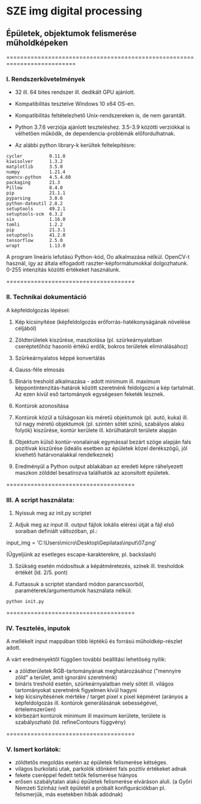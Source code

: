 # SZE img digital processing

## Épületek, objektumok felismerése műholdképeken

==========================================================================




###  I. Rendszerkövetelmények

- 32 ill. 64 bites rendszer ill. dedikált GPU ajánlott. 

- Kompatibilitás tesztelve Windows 10 x64 OS-en.
- Kompatibilitás feltételezhető Unix-rendszereken is, de nem garantált.

- Python 3.7.6 verziója ajánlott teszteléshez. 3.5-3.9 közötti verziókkal is vélhetően működik, de dependencia-problémák előfordulhatnak.

- Az alábbi python library-k kerültek feltelepítésre: 

```
cycler          0.11.0
kiwisolver      1.3.2
matplotlib      3.5.0
numpy           1.21.4
opencv-python   4.5.4.60
packaging       21.3
Pillow          8.4.0
pip             21.1.1
pyparsing       3.0.6
python-dateutil 2.8.2
setuptools      49.2.1
setuptools-scm  6.3.2
six             1.16.0
tomli           1.2.2
pip             21.3.1
setuptools      41.2.0
tensorflow      2.5.0
wrapt           1.13.0
```

A program lineáris lefutású Python-kód, Oo alkalmazása nélkül. OpenCV-t használ, így az általa elfogadott raszter-képformátumokkal dolgozhatunk. 0-255 intenzitás közötti értékeket használunk.


=====================================


### II. Technikai dokumentáció

A képfeldolgozás lépései:

1. Kép kicsinyítése (képfeldolgozás erőforrás-hatékonyságának növelése céljából)

2. Zöldterületek kiszűrése, maszkolása (pl. szürkeárnyalatban cseréptetőhöz hasonló értékű erdők, bokros területek eliminálásához)

3. Szürkeárnyalatos képpé konvertálás

4. Gauss-féle elmosás

5. Bináris treshold alkalmazása - adott minimum ill. maximum képpontintenzitás-határok között szeretnénk feldolgozni a kép tartalmát. Az ezen kívül eső tartományok egységesen feketék lesznek.

6. Kontúrok azonosítása

7. Kontúrok közül a túlságosan kis méretű objektumok (pl. autó, kuka) ill. túl nagy méretű objektumok (pl. szintén sötét színű, szabályos alakú folyók) kiszűrése, kontúr kerülete ill. körülhatárolt területe alapján

8. Objektum külső kontúr-vonalainak egymással bezárt szöge alapján fals pozitívak kiszűrése (ideális esetben az épületek közel derékszögű, jól kivehető határvonalakkal rendelkeznek)

9. Eredményül a Python output ablakában az eredeti képre ráhelyezett maszkon zölddel besatírozva találhatók az azonsított épületek.



=====================================



### III. A script használata:

1. Nyissuk meg az init.py scriptet

2. Adjuk meg az input ill. output fájlok lokális elérési útját a fájl első soraiban definiált változóban, pl.:

input_img = 'C:\\Users\\micro\\Desktop\\Gepilatas\\input\\07.png'

(Ügyeljünk az esetleges escape-karakterekre, pl. backslash)

3. Szükség esetén módosítsuk a képátméretezés, színek ill. tresholdok értékét (ld. 2/5. pont)

4. Futtassuk a scriptet standard módon parancssorból, paraméterek/argumentumok használata nélkül: 

`python init.py`


=====================================


### IV. Tesztelés, inputok

A mellékelt input mappában több léptékű és forrású műholdkép-részlet adott.

A várt eredményektől függően további beállítási lehetőség nyílik:

- a zöldterületek RGB-tartományának meghatározásához ("mennyire zöld" a terület, amit ignorálni szeretnénk)
- bináris treshold esetén, szürkeárnyalatban mely sötét ill. világos tartományokat szeretnénk figyelmen kívül hagyni
- kép kicsinyítésének mértéke / target pixel x pixel képméret (arányos a képfeldolgozás ill. kontúrok generálásának sebességével, értelemszerűen)
- körbezárt kontúrok minimum ill maximum kerülete, területe is szabályozható (ld. refineContours függvény)


=====================================

### V. Ismert korlátok:

- zöldtetős megoldás esetén az épületek felismerése kétséges.
- világos burkolatú utak, parkolók időnként fals pozitív értékeket adnak
- fekete cseréppel fedett tetők felismerése hiányos
- erősen szabálytalan alakú épületek felismerése elváráson aluli. (a Győri Nemzeti Színház ívelt épületét a próbált konfigurációkban pl. felismerjük, más esetekben hibák adódnak)



